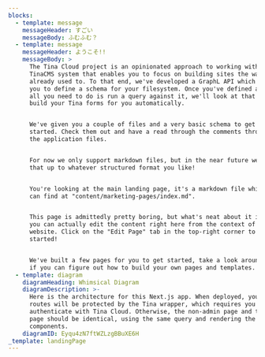 ```yaml
---
blocks:
  - template: message
    messageHeader: すごい
    messageBody: ふむふむ？
  - template: message
    messageHeader: ようこそ!!
    messageBody: >
      The Tina Cloud project is an opinionated approach to working with the
      TinaCMS system that enables you to focus on building sites the way you're
      already used to. To that end, we've developed a GraphL API which allows
      you to define a schema for your filesystem. Once you've defined a schema,
      all you need to do is run a query against it, we'll look at that query and
      build your Tina forms for you automatically.


      We've given you a couple of files and a very basic schema to get you
      started. Check them out and have a read through the comments throughout
      the application files.


      For now we only support markdown files, but in the near future we'll open
      that up to whatever structured format you like!


      You're looking at the main landing page, it's a markdown file which you
      can find at "content/marketing-pages/index.md".


      This page is admittedly pretty boring, but what's neat about it is that
      you can actually edit the content right here from the context of your
      website. Click on the "Edit Page" tab in the top-right corner to get
      started!


      We've built a few pages for you to get started, take a look around and see
      if you can figure out how to build your own pages and templates.
  - template: diagram
    diagramHeading: Whimsical Diagram
    diagramDescription: >-
      Here is the architecture for this Next.js app. When deployed, your admin
      routes will be protected by the Tina wrapper, which requires you to
      authenticate with Tina Cloud. Otherwise, the non-admin page and the admin
      page should be identical, using the same query and rendering the same
      components.
    diagramID: Eyqu4zN7ftWZLzgBBuXE6H
_template: landingPage
---
```


